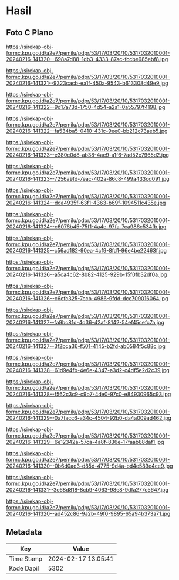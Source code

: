 # Hasil

## Foto C Plano

https://sirekap-obj-formc.kpu.go.id/a2e7/pemilu/pdpr/53/17/03/20/10/5317032010001-20240216-141320--698a7d88-1db3-4333-87ac-fccbe985ebf8.jpg

https://sirekap-obj-formc.kpu.go.id/a2e7/pemilu/pdpr/53/17/03/20/10/5317032010001-20240216-141321--9323cacb-ea1f-450a-9543-b613308d49e9.jpg

https://sirekap-obj-formc.kpu.go.id/a2e7/pemilu/pdpr/53/17/03/20/10/5317032010001-20240216-141322--9d17a73d-1750-4d54-a2a1-0a55797f4198.jpg

https://sirekap-obj-formc.kpu.go.id/a2e7/pemilu/pdpr/53/17/03/20/10/5317032010001-20240216-141322--fa534ba5-0410-431c-9ee0-bb212c73aeb5.jpg

https://sirekap-obj-formc.kpu.go.id/a2e7/pemilu/pdpr/53/17/03/20/10/5317032010001-20240216-141323--e380c0d8-ab38-4ae9-a1f6-7ad52c7965d2.jpg

https://sirekap-obj-formc.kpu.go.id/a2e7/pemilu/pdpr/53/17/03/20/10/5317032010001-20240216-141323--7256a9fd-7eac-402a-86c8-499a433cd091.jpg

https://sirekap-obj-formc.kpu.go.id/a2e7/pemilu/pdpr/53/17/03/20/10/5317032010001-20240216-141324--dda4935f-63f1-4363-b69f-1094511c435e.jpg

https://sirekap-obj-formc.kpu.go.id/a2e7/pemilu/pdpr/53/17/03/20/10/5317032010001-20240216-141324--c6076b45-75f1-4a4e-97fa-7ca986c534fb.jpg

https://sirekap-obj-formc.kpu.go.id/a2e7/pemilu/pdpr/53/17/03/20/10/5317032010001-20240216-141325--c56ad182-90ea-4cf9-8fd1-96e4be22463f.jpg

https://sirekap-obj-formc.kpu.go.id/a2e7/pemilu/pdpr/53/17/03/20/10/5317032010001-20240216-141326--a5ca4c62-8b82-4125-929b-15f0fb32df0a.jpg

https://sirekap-obj-formc.kpu.go.id/a2e7/pemilu/pdpr/53/17/03/20/10/5317032010001-20240216-141326--c6cfc325-7ccb-4986-9fdd-dcc709016064.jpg

https://sirekap-obj-formc.kpu.go.id/a2e7/pemilu/pdpr/53/17/03/20/10/5317032010001-20240216-141327--fa9bc81d-4d36-42af-8142-54ef45cefc7a.jpg

https://sirekap-obj-formc.kpu.go.id/a2e7/pemilu/pdpr/53/17/03/20/10/5317032010001-20240216-141327--3f2bca36-f501-4145-b2fd-ab0584f5c88c.jpg

https://sirekap-obj-formc.kpu.go.id/a2e7/pemilu/pdpr/53/17/03/20/10/5317032010001-20240216-141328--61d9e4fb-4e6e-4347-a3d2-c4df5e2d2c39.jpg

https://sirekap-obj-formc.kpu.go.id/a2e7/pemilu/pdpr/53/17/03/20/10/5317032010001-20240216-141328--f562c3c9-c9b7-4de0-97c0-e84930965c93.jpg

https://sirekap-obj-formc.kpu.go.id/a2e7/pemilu/pdpr/53/17/03/20/10/5317032010001-20240216-141329--0a7facc6-a34c-4504-92b0-da4a009ad462.jpg

https://sirekap-obj-formc.kpu.go.id/a2e7/pemilu/pdpr/53/17/03/20/10/5317032010001-20240216-141329--6e12342a-57ca-4a8f-836e-17faab88daf1.jpg

https://sirekap-obj-formc.kpu.go.id/a2e7/pemilu/pdpr/53/17/03/20/10/5317032010001-20240216-141330--0b6d0ad3-d85d-4775-9d4a-bd4e589e4ce9.jpg

https://sirekap-obj-formc.kpu.go.id/a2e7/pemilu/pdpr/53/17/03/20/10/5317032010001-20240216-141331--3c68d818-8cb9-4063-98e8-9dfa277c5647.jpg

https://sirekap-obj-formc.kpu.go.id/a2e7/pemilu/pdpr/53/17/03/20/10/5317032010001-20240216-141320--ad452c86-9a2b-49f0-9895-65a94b373a71.jpg


## Metadata

| Key        | Value               |
| ---------- | ------------------- |
| Time Stamp | 2024-02-17 13:05:41 |
| Kode Dapil | 5302                |



